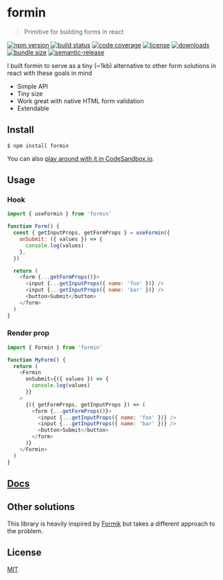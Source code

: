 # formin

> Primitive for building forms in react

[![npm version](https://badgen.net/npm/v/formin)](https://www.npmjs.com/package/formin)
[![build status](https://badgen.net/travis/alexandernanberg/formin)](https://travis-ci.org/alexandernanberg/formin)
[![code coverage](https://badgen.net/codecov/c/github/alexandernanberg/formin)](https://codecov.io/gh/alexandernanberg/formin)
[![license](https://badgen.net/npm/license/formin)](https://www.npmjs.com/package/formin)
[![downloads](https://badgen.net/npm/dm/formin)](https://www.npmjs.com/package/formin)
[![bundle size](https://badgen.net/bundlephobia/minzip/formin)](https://bundlephobia.com/result?p=formin)
[![semantic-release](https://badgen.net/badge/%F0%9F%93%A6%F0%9F%9A%80/semantic%20release/e10079)](https://github.com/semantic-release/semantic-release)

I built formin to serve as a tiny (~1kb) alternative to other form solutions in react with these goals in mind

- Simple API
- Tiny size
- Work great with native HTML form validation
- Extendable

## Install

```
$ npm install formin
```

You can also [play around with it in CodeSandbox.io](https://codesandbox.io/s/mj1jr59nxp).

## Usage

### Hook

```js
import { useFormin } from 'formin'

function Form() {
  const { getInputProps, getFormProps } = useFormin({
    onSubmit: ({ values }) => {
      console.log(values)
    },
  })

  return (
    <form {...getFormProps()}>
      <input {...getInputProps({ name: 'foo' })} />
      <input {...getInputProps({ name: 'bar' })} />
      <button>Submit</button>
    </form>
  )
}
```

### Render prop

```js
import { Formin } from 'formin'

function MyForm() {
  return (
    <Formin
      onSubmit={({ values }) => {
        console.log(values)
      }}
    >
      {({ getFormProps, getInputProps }) => (
        <form {...getFormProps()}>
          <input {...getInputProps({ name: 'foo' })} />
          <input {...getInputProps({ name: 'bar' })} />
          <button>Submit</button>
        </form>
      )}
    </Formin>
  )
}
```

## [Docs](https://formin.netlify.com/)

## Other solutions

This library is heavily inspired by [Formik](https://github.com/jaredpalmer/formik) but takes a different approach to the problem.

## License

[MIT](./license)
